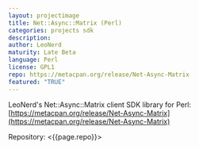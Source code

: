 ```yaml
---
layout: projectimage
title: Net::Async::Matrix (Perl)
categories: projects sdk
description: 
author: LeoNerd
maturity: Late Beta
language: Perl
license: GPL1
repo: https://metacpan.org/release/Net-Async-Matrix
featured: "TRUE"
---
```


LeoNerd's Net::Async::Matrix client SDK library for Perl: [https://metacpan.org/release/Net-Async-Matrix](https://metacpan.org/release/Net-Async-Matrix)

Repository: <{{page.repo}}>
